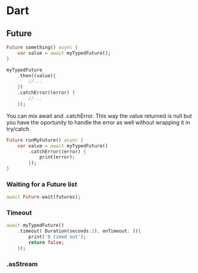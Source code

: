 # Dart

## Future

```dart
Future something() async {
    var value = await myTypedFuture();
}
```



```dart
myTypedFuture
    .then((value){
        //...
    })
    .catchError((error) {
        //...
    });
```



You can mix await and .catchError. This way the value returned is null but you have the oportunity to handle the error as well without wrapping it in try/catch.

```dart
Future runMyFuture() async {
    var value = await myTypedFuture()
        .catchError((error) {
            print(error);
        });
}
```

### Waiting for a Future list

```dart
await Future.wait(futures);
```

### Timeout

```dart
await myTypedFuture()
    .timeout( Duration(seconds:2), onTimeout: (){
        print('0 timed out');
        return false;
    });
```

### .asStream

